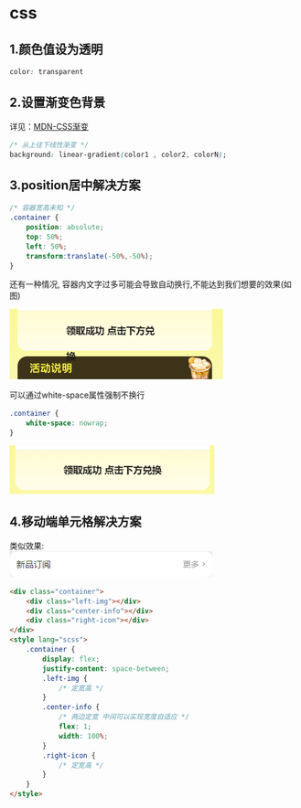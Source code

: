 # css
## 1.颜色值设为透明
```css
color: transparent
```
## 2.设置渐变色背景
详见：[MDN-CSS渐变](https://developer.mozilla.org/zh-CN/docs/Web/CSS/CSS_Images/Using_CSS_gradients)
```css
/* 从上往下线性渐变 */
background: linear-gradient(color1 , color2, colorN);
```

## 3.position居中解决方案
```css
/* 容器宽高未知 */
.container {
    position: absolute;
    top: 50%;
    left: 50%;
    transform:translate(-50%,-50%);
}
```
还有一种情况, 容器内文字过多可能会导致自动换行,不能达到我们想要的效果(如图)

![](../img/css-3.png)

可以通过white-space属性强制不换行
```css
.container {
    white-space: nowrap;
}

```
![](../img/css-3-2.png)

## 4.移动端单元格解决方案
类似效果:<br>
![](../img/css-4.png)
```html
<div class="container">
    <div class="left-img"></div>
    <div class="center-info"></div>
    <div class="right-icon"></div>
</div>
<style lang="scss">
    .container {
        display: flex;
        justify-content: space-between;
        .left-img {
            /* 定宽高 */
        }
        .center-info {
            /* 两边定宽 中间可以实现宽度自适应 */
            flex: 1;
            width: 100%;
        }
        .right-icon {
            /* 定宽高 */
        } 
    }
</style>
```